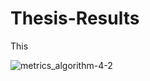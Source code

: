 # Thesis-Results


This 

![metrics_algorithm-4-2](https://user-images.githubusercontent.com/37224255/127639822-d17d35bc-b068-4bda-82ea-c58d1170921b.png)
